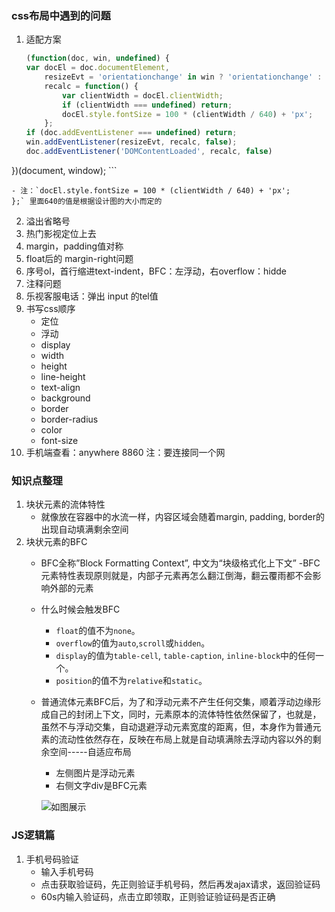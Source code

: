 ### css布局中遇到的问题
1. 适配方案

    ```javascript
    (function(doc, win, undefined) {
    var docEl = doc.documentElement,
        resizeEvt = 'orientationchange' in win ? 'orientationchange' : 'resize',
        recalc = function() {
            var clientWidth = docEl.clientWidth;
            if (clientWidth === undefined) return;
            docEl.style.fontSize = 100 * (clientWidth / 640) + 'px';
        };
    if (doc.addEventListener === undefined) return;
    win.addEventListener(resizeEvt, recalc, false);
    doc.addEventListener('DOMContentLoaded', recalc, false)
})(document, window);
    ```
    
    - 注：`docEl.style.fontSize = 100 * (clientWidth / 640) + 'px';
    };` 里面640的值是根据设计图的大小而定的
    
    
2. 溢出省略号
3. 热门影视定位上去
4. margin，padding值对称
5. float后的 margin-right问题
6. 序号ol，首行缩进text-indent，BFC：左浮动，右overflow：hidde
7. 注释问题
8. 乐视客服电话：弹出 input 的tel值
9. 书写css顺序
    - 定位
    - 浮动
    - display
    - width
    - height
    - line-height
    - text-align
    - background
    - border
    - border-radius
    - color
    - font-size
10. 手机端查看：anywhere 8860    注：要连接同一个网

### 知识点整理
1. 块状元素的流体特性
    - 就像放在容器中的水流一样，内容区域会随着margin, padding, border的出现自动填满剩余空间
2. 块状元素的BFC
    - BFC全称”Block Formatting Context”, 中文为“块级格式化上下文”
    -BFC元素特性表现原则就是，内部子元素再怎么翻江倒海，翻云覆雨都不会影响外部的元素
    - 什么时候会触发BFC
        - `float`的值不为`none`。
        - `overflow`的值为`auto`,`scroll`或`hidden`。
        - `display`的值为`table-cell`, `table-caption`, `inline-block`中的任何一个。
        - `position`的值不为`relative`和`static`。
    - 普通流体元素BFC后，为了和浮动元素不产生任何交集，顺着浮动边缘形成自己的封闭上下文，同时，元素原本的流体特性依然保留了，也就是，虽然不与浮动交集，自动退避浮动元素宽度的距离，但，本身作为普通元素的流动性依然存在，反映在布局上就是自动填满除去浮动内容以外的剩余空间-----自适应布局
        - 左侧图片是浮动元素
        - 右侧文字div是BFC元素
    
        ![如图展示](http://image.zhangxinxu.com/image/blog/201502/2015-02-10_003132.png)
           


### JS逻辑篇
1. 手机号码验证
    - 输入手机号码
    - 点击获取验证码，先正则验证手机号码，然后再发ajax请求，返回验证码
    - 60s内输入验证码，点击立即领取，正则验证验证码是否正确

